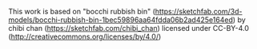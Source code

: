 This work is based on "bocchi rubbish bin" (https://sketchfab.com/3d-models/bocchi-rubbish-bin-1bec59896aa64fdda06b2ad425e164ed) by chibi chan (https://sketchfab.com/chibi_chan) licensed under CC-BY-4.0 (http://creativecommons.org/licenses/by/4.0/)

